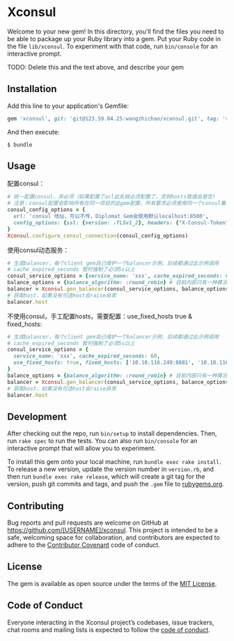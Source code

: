 # Xconsul

Welcome to your new gem! In this directory, you'll find the files you need to be able to package up your Ruby library into a gem. Put your Ruby code in the file `lib/xconsul`. To experiment with that code, run `bin/console` for an interactive prompt.

TODO: Delete this and the text above, and describe your gem

## Installation

Add this line to your application's Gemfile:

```ruby
gem 'xconsul', git: 'git@123.59.84.25:wangzhichao/xconsul.git', tag: 'v0.x.x'
```

And then execute:

    $ bundle

## Usage

配置consul：
```ruby
# 统一配置consul，非必须（如果配置了acl此处就必须配置了，否则hosts取值会是空）
# 注意：consul配置会影响所有在同一项目的此gem配置，所有要求必须使用同一个consul集群
consul_config_options = {
  url: 'consul 地址，可以不传，Diplomat Gem会使用默认localhost:8500',
  config_options: {ssl: {version: :TLSv1_2}, headers: {"X-Consul-Token" => "xxxx"}
}
Xconsul.configure_consul_connection(consul_config_options)
```

使用consul动态服务：
```ruby
# 生成balancer，每个client gem自己维护一个balancer示例，后续都通过此示例调用
# cache_expired_seconds 暂时强制了必须5s以上
consul_service_options = {service_name: 'xxx', cache_expired_seconds: 60}
balance_options = {balance_algorithm: :round_robin} # 目前内部只有一种算法，此参数可以直接不传
balancer = Xconsul.gen_balancer(consul_service_options, balance_options)
# 获取host，如果没有可选host会raise异常
balancer.host
```

不使用consul，手工配置hosts，需要配置：use_fixed_hosts true & fixed_hosts:
```ruby
# 生成balancer，每个client gem自己维护一个balancer示例，后续都通过此示例调用
# cache_expired_seconds 暂时强制了必须5s以上
consul_service_options = {
  service_name: 'xxx', cache_expired_seconds: 60,
  use_fixed_hosts: true, fixed_hosts: ['10.10.116.249:8881', '10.10.116.249:8882']
}
balance_options = {balance_algorithm: :round_robin} # 目前内部只有一种算法，此参数可以直接不传
balancer = Xconsul.gen_balancer(consul_service_options, balance_options)
# 获取host，如果没有可选host会raise异常
balancer.host
```


## Development

After checking out the repo, run `bin/setup` to install dependencies. Then, run `rake spec` to run the tests. You can also run `bin/console` for an interactive prompt that will allow you to experiment.

To install this gem onto your local machine, run `bundle exec rake install`. To release a new version, update the version number in `version.rb`, and then run `bundle exec rake release`, which will create a git tag for the version, push git commits and tags, and push the `.gem` file to [rubygems.org](https://rubygems.org).

## Contributing

Bug reports and pull requests are welcome on GitHub at https://github.com/[USERNAME]/xconsul. This project is intended to be a safe, welcoming space for collaboration, and contributors are expected to adhere to the [Contributor Covenant](http://contributor-covenant.org) code of conduct.

## License

The gem is available as open source under the terms of the [MIT License](https://opensource.org/licenses/MIT).

## Code of Conduct

Everyone interacting in the Xconsul project’s codebases, issue trackers, chat rooms and mailing lists is expected to follow the [code of conduct](https://github.com/[USERNAME]/xconsul/blob/master/CODE_OF_CONDUCT.md).
